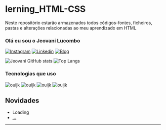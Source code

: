# lerning_HTML-CSS
Neste repositório estarão armazenados todos códigos-fontes, ficheiros, pastas e alterações relacionadas ao meu aprendizado em HTML
### Olá eu sou o Jeovani Lucombo
[![Instagram](https://img.shields.io/badge/Instagram-E4405F?style=for-the-badge&logo=instagram&logoColor=white)](https://www.instagram.com/jeovani_lukombo/)
[![Linkedin](https://img.shields.io/badge/LinkedIn-0077B5?style=for-the-badge&logo=linkedin&logoColor=white)]()
[![Blog](https://img.shields.io/badge/Discord-7289DA?style=for-the-badge&logo=discord&logoColor=white)]()

![Jeovani GitHub stats](https://github-readme-stats.vercel.app/api?username=Jeovani2002&show_icons=true&theme=radical)
![Top Langs](https://github-readme-stats.vercel.app/api/top-langs/?username=Jeovani2002&exclude_repo=github-readme-stats,anuraghazra.github.io)
### Tecnologias que uso
<div style="display: inline_block">
    <img align="center" src="https://img.shields.io/badge/HTML5-E34F26?style=for-the-badge&logo=html5&logoColor=white" alt="ouijk" />
     <img align="center" src="https://img.shields.io/badge/CSS3-1572B6?style=for-the-badge&logo=css3&logoColor=white" alt="ouijk" />
    <img align="center" src="https://img.shields.io/badge/JavaScript-323330?style=for-the-badge&logo=javascript&logoColor=F7DF1E" alt="ouijk" />
    <img align="center" src="https://img.shields.io/badge/C%2B%2B-00599C?style=for-the-badge&logo=c%2B%2B&logoColor=white" alt="ouijk" />
</div>
<h2>Novidades</h2>
<ul>
  <li><a href="#"></a>Loading</li>
  <li><a href="#">...</a></li>
</ul>
<hr></hr>


